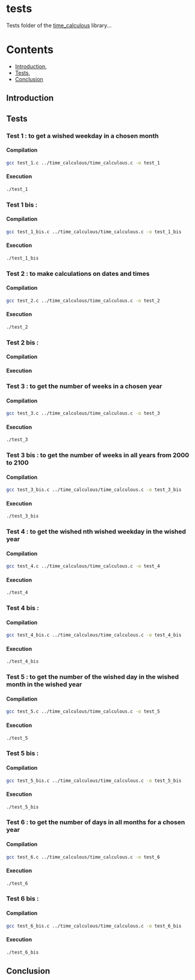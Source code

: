 # tests

Tests folder of the [time_calculous](https://github.com/Vicken-Ghoubiguian/time_calculous) library...

# Contents

* [Introduction](#introduction),
* [Tests](#tests),
* [Conclusion](#conclusion)

<a title='introduction'></a>
## Introduction

<a title='tests'></a>
## Tests

### Test 1 : to get a wished weekday in a chosen month

#### Compilation

```bash
gcc test_1.c ../time_calculous/time_calculous.c -o test_1
```

#### Execution

```bash
./test_1
```

### Test 1 bis :

#### Compilation

```bash
gcc test_1_bis.c ../time_calculous/time_calculous.c -o test_1_bis
```

#### Execution

```bash
./test_1_bis
```

### Test 2 : to make calculations on dates and times

#### Compilation

```bash
gcc test_2.c ../time_calculous/time_calculous.c -o test_2
```

#### Execution

```bash
./test_2
```

### Test 2 bis :

#### Compilation

#### Execution

### Test 3 : to get the number of weeks in a chosen year

#### Compilation

```bash
gcc test_3.c ../time_calculous/time_calculous.c -o test_3
```

#### Execution

```bash
./test_3
```

### Test 3 bis : to get the number of weeks in all years from 2000 to 2100

#### Compilation

```bash
gcc test_3_bis.c ../time_calculous/time_calculous.c -o test_3_bis
```

#### Execution

```bash
./test_3_bis
```

### Test 4 : to get the wished nth wished weekday in the wished year

#### Compilation

```bash
gcc test_4.c ../time_calculous/time_calculous.c -o test_4
```

#### Execution

```bash
./test_4
```

### Test 4 bis :

#### Compilation

```bash
gcc test_4_bis.c ../time_calculous/time_calculous.c -o test_4_bis
```

#### Execution

```bash
./test_4_bis
```

### Test 5 : to get the number of the wished day in the wished month in the wished year

#### Compilation

```bash
gcc test_5.c ../time_calculous/time_calculous.c -o test_5
```

#### Execution

```bash
./test_5
```

### Test 5 bis :

#### Compilation

```bash
gcc test_5_bis.c ../time_calculous/time_calculous.c -o test_5_bis
```

#### Execution

```bash
./test_5_bis
```

### Test 6 : to get the number of days in all months for a chosen year

#### Compilation

```bash
gcc test_6.c ../time_calculous/time_calculous.c -o test_6
```

#### Execution

```bash
./test_6
```

### Test 6 bis :

#### Compilation

```bash
gcc test_6_bis.c ../time_calculous/time_calculous.c -o test_6_bis
```

#### Execution

```bash
./test_6_bis
```

<a title='conclusion'></a>
## Conclusion
